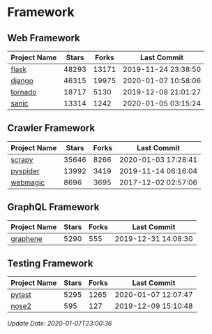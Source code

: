 # Framework

## Web Framework

| Project Name | Stars | Forks | Last Commit |
| ------------ | ----- | ----- | ----------- |
| [flask](https://github.com/pallets/flask) | 48293 | 13171 | 2019-11-24 23:38:50 |
| [django](https://github.com/django/django) | 46315 | 19975 | 2020-01-07 10:58:06 |
| [tornado](https://github.com/tornadoweb/tornado) | 18717 | 5130 | 2019-12-08 21:01:27 |
| [sanic](https://github.com/huge-success/sanic) | 13314 | 1242 | 2020-01-05 03:15:24 |

## Crawler Framework

| Project Name | Stars | Forks | Last Commit |
| ------------ | ----- | ----- | ----------- |
| [scrapy](https://github.com/scrapy/scrapy) | 35646 | 8266 | 2020-01-03 17:28:41 |
| [pyspider](https://github.com/binux/pyspider) | 13992 | 3419 | 2019-11-14 06:16:04 |
| [webmagic](https://github.com/code4craft/webmagic) | 8696 | 3695 | 2017-12-02 02:57:06 |

## GraphQL Framework

| Project Name | Stars | Forks | Last Commit |
| ------------ | ----- | ----- | ----------- |
| [graphene](https://github.com/graphql-python/graphene) | 5290 | 555 | 2019-12-31 14:08:30 |

## Testing Framework

| Project Name | Stars | Forks | Last Commit |
| ------------ | ----- | ----- | ----------- |
| [pytest](https://github.com/pytest-dev/pytest) | 5295 | 1265 | 2020-01-07 12:07:47 |
| [nose2](https://github.com/nose-devs/nose2) | 595 | 127 | 2019-12-09 15:10:48 |

*Update Date: 2020-01-07T23:00:36*